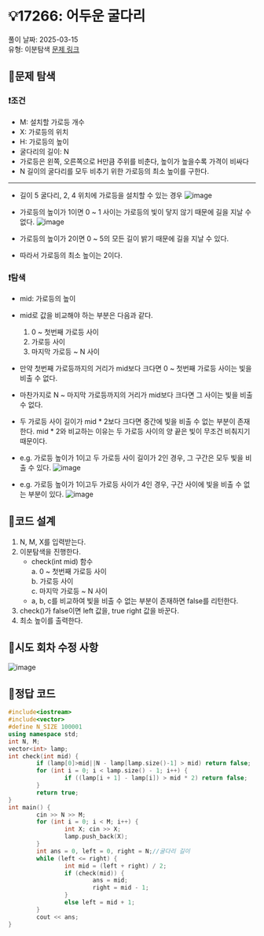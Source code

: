 # :bulb:17266: 어두운 굴다리
풀이 날짜: 2025-03-15  
유형: 이분탐색
[문제 링크](https://www.acmicpc.net/problem/17266)  

## :pushpin:문제 탐색
### :heavy_exclamation_mark:조건
* M: 설치할 가로등 개수
* X: 가로등의 위치
* H: 가로등의 높이
* 굴다리의 길이: N
* 가로등은 왼쪽, 오른쪽으로 H만큼 주위를 비춘다, 높이가 높을수록 가격이 비싸다
* N 길이의 굴다리를 모두 비추기 위한 가로등의 최소 높이를 구한다. 
---
* 길이 5 굴다리,  2, 4 위치에 가로등을 설치할 수 있는 경우
![image](https://github.com/user-attachments/assets/f983fc0e-f151-4b90-a821-0612e3d8fc84)  
  
* 가로등의 높이가 1이면 0 ~ 1 사이는 가로등의 빛이 닿지 않기 때문에 길을 지날 수 없다.
![image](https://github.com/user-attachments/assets/104fb9f4-3e48-47bb-a0f8-b47eb62e23e0)

* 가로등의 높이가 2이면 0 ~ 5의 모든 길이 밝기 때문에 길을 지날 수 있다.
* 따라서 가로등의 최소 높이는 2이다.

### :heavy_exclamation_mark:탐색
* mid: 가로등의 높이
* mid로 값을 비교해야 하는 부분은 다음과 같다.
  1. 0 ~ 첫번째 가로등 사이  
  2. 가로등 사이  
  3. 마지막 가로등 ~ N 사이  
* 만약 첫번째 가로등까지의 거리가 mid보다 크다면 0 ~ 첫번째 가로등 사이는 빛을 비출 수 없다.
* 마찬가지로 N ~ 마지막 가로등까지의 거리가 mid보다 크다면 그 사이는 빛을 비출 수 없다.
* 두 가로등 사이 길이가 mid * 2보다 크다면 중간에 빛을 비출 수 없는 부분이 존재한다. mid * 2와 비교하는 이유는 두 가로등 사이의 양 끝은 빛이 무조건 비춰지기 때문이다.
* e.g. 가로등 높이가 1이고 두 가로등 사이 길이가 2인 경우, 그 구간은 모두 빛을 비출 수 있다.
![image](https://github.com/user-attachments/assets/05b1be52-0413-4d67-b0e4-88f370c98399)

* e.g. 가로등 높이가 1이고두 가로등 사이가 4인 경우,  구간 사이에 빛을 비출 수 없는 부분이 있다.
![image](https://github.com/user-attachments/assets/c88f9b5a-f949-411d-a2c8-c4c8b775b940)

## :pushpin:코드 설계
1. N, M, X를 입력받는다.
2. 이분탐색을 진행한다.
   * check(int mid) 함수  
   a. 0 ~ 첫번째 가로등 사이  
   b. 가로등 사이  
   c. 마지막 가로등 ~ N 사이  
   * a, b, c를 비교하여 빛을 비출 수 없는 부분이 존재하면 false를 리턴한다.
4. check()가 false이면 left 값을, true right 값을 바꾼다.
5. 최소 높이를 출력한다.
## :pushpin:시도 회차 수정 사항
![image](https://github.com/user-attachments/assets/97c9988e-1c51-4205-8916-2e31744bd572)

## :pushpin:정답 코드
``` c++
#include<iostream>
#include<vector>
#define N_SIZE 100001
using namespace std;
int N, M;
vector<int> lamp;
int check(int mid) {
        if (lamp[0]>mid||N - lamp[lamp.size()-1] > mid) return false;
        for (int i = 0; i < lamp.size() - 1; i++) {
                if ((lamp[i + 1] - lamp[i]) > mid * 2) return false;
        }
        return true;
}
int main() {
        cin >> N >> M;
        for (int i = 0; i < M; i++) {
                int X; cin >> X;
                lamp.push_back(X);
        }
        int ans = 0, left = 0, right = N;//굴다리 길이
        while (left <= right) {
                int mid = (left + right) / 2;
                if (check(mid)) {
                        ans = mid;
                        right = mid - 1;
                }
                else left = mid + 1;
        }
        cout << ans;
}
```
